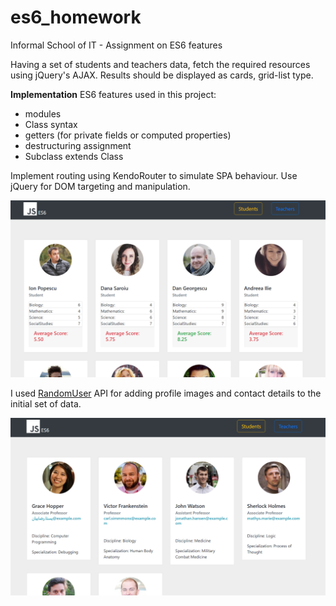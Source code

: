 # es6_homework
Informal School of IT - Assignment on ES6 features

Having a set of students and teachers data, fetch the required resources using jQuery's AJAX.
Results should be displayed as cards, grid-list type.

**Implementation**
ES6 features used in this project:
  - modules
  - Class syntax
  - getters (for private fields or computed properties)
  - destructuring assignment
  - Subclass extends Class
  
Implement routing using KendoRouter to simulate SPA behaviour.
Use jQuery for DOM targeting and manipulation.

![Students View](/screenshots/2019-03-09%20(15).png)


I used [RandomUser](https://randomuser.me/photos) API for adding profile images and contact details to the initial set of data.

![Teachers View](/screenshots/2019-03-09%20(16).png)
